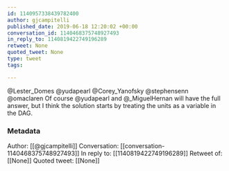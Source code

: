 ```yaml
---
id: 1140957338439782400
author: gjcampitelli
published_date: 2019-06-18 12:20:02 +00:00
conversation_id: 1140468375748927493
in_reply_to: 1140819422749196289
retweet: None
quoted_tweet: None
type: tweet
tags:

---
```


@Lester_Domes @yudapearl @Corey_Yanofsky @stephensenn @omaclaren Of course @yudapearl and @_MiguelHernan will have the full answer, but I think the solution starts by treating the units as a variable in the DAG.

### Metadata

Author: [[@gjcampitelli]]
Conversation: [[conversation-1140468375748927493]]
In reply to: [[1140819422749196289]]
Retweet of: [[None]]
Quoted tweet: [[None]]
